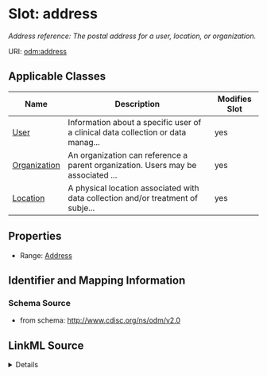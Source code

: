 # Slot: address


_Address reference: The postal address for a user, location, or organization._



URI: [odm:address](http://www.cdisc.org/ns/odm/v2.0/address)



<!-- no inheritance hierarchy -->




## Applicable Classes

| Name | Description | Modifies Slot |
| --- | --- | --- |
[User](User.md) | Information about a specific user of a clinical data collection or data manag... |  yes  |
[Organization](Organization.md) | An organization can reference a parent organization. Users may be associated ... |  yes  |
[Location](Location.md) | A physical location associated with data collection and/or treatment of subje... |  yes  |







## Properties

* Range: [Address](Address.md)





## Identifier and Mapping Information







### Schema Source


* from schema: http://www.cdisc.org/ns/odm/v2.0




## LinkML Source

<details>
```yaml
name: address
description: 'Address reference: The postal address for a user, location, or organization.'
from_schema: http://www.cdisc.org/ns/odm/v2.0
rank: 1000
alias: address
domain_of:
- User
- Organization
- Location
range: Address

```
</details>
